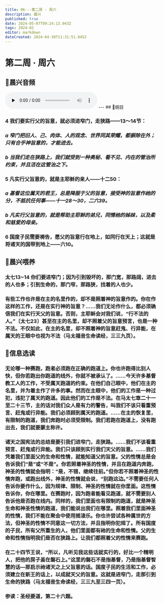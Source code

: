 ```yaml
---
title: 06---第二周 · 周六
description: 晨兴
published: true
date: 2024-05-07T09:24:13.043Z
tags: 2024-02
editor: markdown
dateCreated: 2024-04-30T11:31:51.845Z
---
```


# 第二周 · 周六
## 🎵晨兴音频
<audio id="audio" controls="" preload="none">
      <source id="mp3" src="/2024-02/week2/week2day6.mp3">
</audio>
---
## 📖纲目

### 4   我们要实行父的旨意，就必须进窄门，走狭路——13～14节：

### *a   窄门把旧人、己、肉体、人的观念、世界同其荣耀，都摒除在外；只有合乎神旨意的，才能进去。*

### *b   当我们走在狭路上，我们就受到一种奥秘、看不见、内在的管治所约束，并且活在这管治之下。*

### 5   凡实行父旨意的，就是主耶稣的亲人——十二50：

### *a   基督这位属天的君王，总是降服于父的旨意，接受神的旨意作祂的分，不抵抗任何事——十一28～30，二六39。*

### *b   凡实行父旨意的，就是帮助主耶稣的弟兄，同情祂的姊妹，以及柔和慈爱的母亲。*

### 6   国度子民需要祷告，愿父的旨意行在地上，如同行在天上；这就是将诸天的国带到地上——六10。

## 📖晨兴喂养

### 太七13~14    你们要进窄门；因为引到毁坏的，那门宽，那路阔，进去的人也多；引到生命的，那门窄，那路狭，找着的人也少。

### 有些工作也许是在主的名里作的，却不是照着神的旨意作的。你在作这样的工作，还是在实行神的旨意？……我们无论作什么，都必须确信我们在实行天父的旨意。否则，主耶稣会对我们说，“行不法的人。”〔太七23〕甚至在主的名里，却不照着父的旨意预言，也是一种不法。不仅如此，在主的名里，却不照着神的旨意赶鬼、行异能，在属天的王眼中也视为不法（马太福音生命读经，三三九页）。

## 📖信息选读

### 无论哪一种赛跑，跑者必须跑在正确的跑道上。你也许跑得比别人快，但你若跑出你跑道的线外，你就不被承认了。……今天许多基督教工人的工作，不受属天跑道的约束。在他们自己眼中，他们在主的名里，并为着主作了许多的事。然而在主眼中，他们的工作是一种过犯，违犯了属天的跑道。因此他们的工作是不法。在马太七章二十一至二十三节，主的话对我们众人是有力的警告，叫我们不该只看重预言、赶鬼或行异能。我们必须顾到属天的跑道。……在主的恢复里，有限制的跑道，我们奔跑时必须受限制。我们若跑在跑道上，没有跑出去，我们就要蒙主称许。

### 诸天之国宪法的总结是要引我们进窄门，走狭路。……我们不该看重预言、赶鬼或行异能。我们只该顾到实行我们天父的旨意。……我们凭着我们里面父的生命和性情，就能知道父的旨意。父的性情总是会告诉我们“是”或“不是”。你若照着神圣的性情，并且在跑道内奔跑，神圣的性情就会指明：“是，不错，继续往前。”但你若不照着神圣的性情奔跑，或跑出线外，神圣的性情就会说，“别跑这边。”不需要任何人告诉你要作什么，因为规律、限制、神圣的性情就在你里面。这性情告诉你，你在哪里。在赛跑时，因为跑者能看见跑道，就不需要别人告诉他是否跑在线内。同样的，我们里面也有限制的跑道，就是神圣生命和神圣性情的跑道，我们能说出我们在哪里。照着我们里面神圣的性情，我们不能在聚会中使用摇滚乐。你也许尝试各种属世的方法，但神圣的性情不同意这一切方法，并且指明你犯规了。所有国度的子民，所有父所重生的人，他们里面都有祂的生命和性情。父的生命和性情指明我们是否在狭路上。让我们都照着父的性情来赛跑。

### 在二十四节王说，“所以，凡听见我这些话就实行的，好比一个精明人，把他的房子盖在磐石上。”这里的磐石不是指基督，乃是指基督智慧的话—那启示祂诸天之上父旨意的话。国度子民的生活和工作，必须建立在新王的话上，以成就天父的旨意。这就是进窄门，走那引到生命的狭路（马太福音生命读经，三三九至三四一页）。

### 参读：圣经要道，第二十六题。
<!-- Google tag (gtag.js) -->
<script async src="https://www.googletagmanager.com/gtag/js?id=G-1P8709Z16T"></script>
<script>
  window.dataLayer = window.dataLayer || [];
  function gtag(){dataLayer.push(arguments);}
  gtag('js', new Date());

  gtag('config', 'G-1P8709Z16T');
</script>